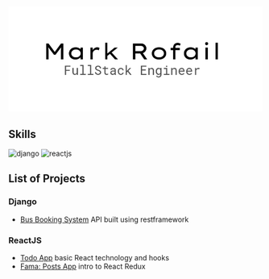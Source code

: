 ![](https://raw.githubusercontent.com/markrofail/markrofail/main/assets/imgs/Logo.png)

## Skills

![django](https://img.shields.io/static/v1?label=&message=Django&color=blue)
![reactjs](https://img.shields.io/static/v1?label=&message=ReactJS&color=green)

## List of Projects

### Django

- [Bus Booking System](https://github.com/markrofail/bus-booking-system) API built using restframework

### ReactJS

- [Todo App](https://github.com/markrofail/reactjs-todoapp) basic React technology and hooks
- [Fama: Posts App](https://github.com/markrofail/reactjs-fama) intro to React Redux
